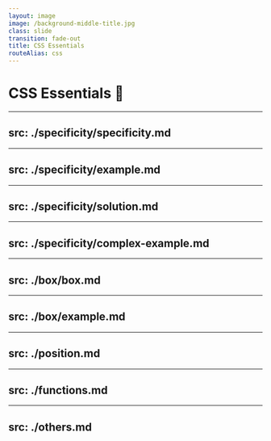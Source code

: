 ```yaml
---
layout: image
image: /background-middle-title.jpg
class: slide
transition: fade-out
title: CSS Essentials
routeAlias: css
---
```


<div class="flex h-full flex-items-center">
  <h1 class="text-left m-b-0 font-bold">
    CSS Essentials 🎨
  </h1>
</div>

<!-- Specificity -->

---
src: ./specificity/specificity.md
---

---
src: ./specificity/example.md
---

---
src: ./specificity/solution.md
---

---
src: ./specificity/complex-example.md
---

<!-- Box -->

---
src: ./box/box.md
---

---
src: ./box/example.md
---

<!-- Position and Display -->

---
src: ./position.md
---

<!-- Functions -->

---
src: ./functions.md
---

<!-- Others -->

---
src: ./others.md
---
